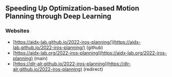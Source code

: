 ## Speeding Up Optimization-based Motion Planning through Deep Learning

### Websites
 - [https://aidx-lab.github.io/2022-iros-planning/](https://aidx-lab.github.io/2022-iros-planning/) (github)
 - [https://aidx-lab.org/2022-iros-planning](https://aidx-lab.org/2022-iros-planning) (main)
 - [https://dlr-alr.github.io/2022-iros-planning](https://dlr-alr.github.io/2022-iros-planning) (redirect)
